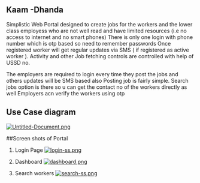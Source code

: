 ## Kaam -Dhanda
Simplistic Web Portal designed to create jobs for the workers and the lower class employess who are not well read and have limited resources (i.e no access to internet and no smart phones)
There is only one login with phone number which is otp based so need to remember passwords
Once registered worker will get regular updates via SMS ( if registered as active worker ).
Activity and other Job fetching controls are controlled with help of USSD no.


The employers are required to login every time they post the jobs and others updates will be SMS based also
Posting job is fairly simple.
Search jobs option is there so u can get the contact no of the workers directly as well 
Employers acn verify the workers using otp 

## Use Case diagram
[![Untitled-Document.png](https://i.postimg.cc/6QQLz245/Untitled-Document.png)](https://postimg.cc/zy9gGfk9)

##Screen shots of Portal

1. Login Page
[![login-ss.png](https://i.postimg.cc/8Pt74yRM/login-ss.png)](https://postimg.cc/PPvfrQF5)

2. Dashboard
[![dashboard.png](https://i.postimg.cc/d16FFft9/dashboard.png)](https://postimg.cc/47YqbBcK)

3. Search workers
[![search-ss.png](https://i.postimg.cc/FzwBXbcZ/search-ss.png)](https://postimg.cc/gLqDvZgX)

